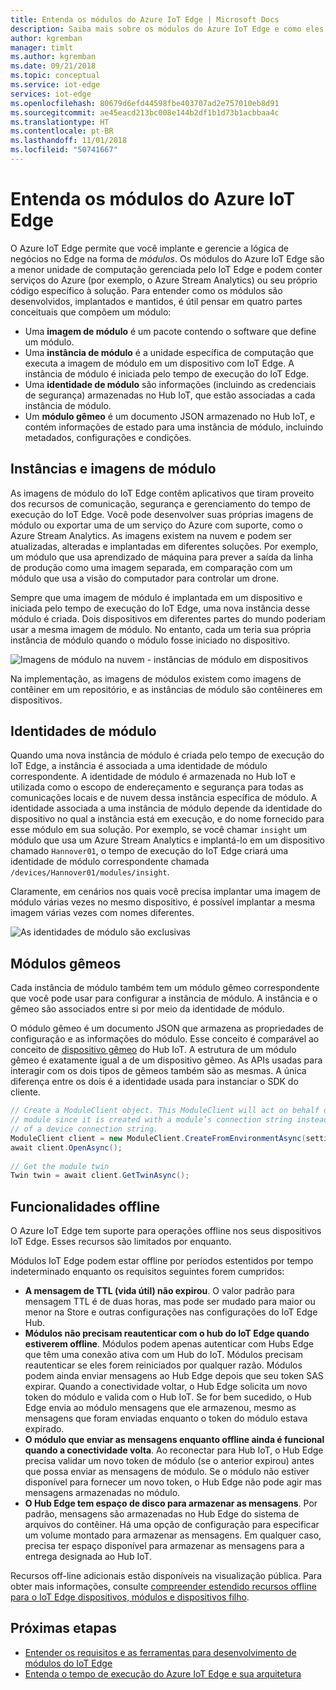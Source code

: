 ```yaml
---
title: Entenda os módulos do Azure IoT Edge | Microsoft Docs
description: Saiba mais sobre os módulos do Azure IoT Edge e como eles são configurados
author: kgremban
manager: timlt
ms.author: kgremban
ms.date: 09/21/2018
ms.topic: conceptual
ms.service: iot-edge
services: iot-edge
ms.openlocfilehash: 80679d6efd44598fbe403707ad2e757010eb8d91
ms.sourcegitcommit: ae45eacd213bc008e144b2df1b1d73b1acbbaa4c
ms.translationtype: HT
ms.contentlocale: pt-BR
ms.lasthandoff: 11/01/2018
ms.locfileid: "50741667"
---
```

# <a name="understand-azure-iot-edge-modules"></a>Entenda os módulos do Azure IoT Edge

O Azure IoT Edge permite que você implante e gerencie a lógica de negócios no Edge na forma de *módulos*. Os módulos do Azure IoT Edge são a menor unidade de computação gerenciada pelo IoT Edge e podem conter serviços do Azure (por exemplo, o Azure Stream Analytics) ou seu próprio código específico à solução. Para entender como os módulos são desenvolvidos, implantados e mantidos, é útil pensar em quatro partes conceituais que compõem um módulo:

* Uma **imagem de módulo** é um pacote contendo o software que define um módulo.
* Uma **instância de módulo** é a unidade específica de computação que executa a imagem de módulo em um dispositivo com IoT Edge. A instância de módulo é iniciada pelo tempo de execução do IoT Edge.
* Uma **identidade de módulo** são informações (incluindo as credenciais de segurança) armazenadas no Hub IoT, que estão associadas a cada instância de módulo.
* Um **módulo gêmeo** é um documento JSON armazenado no Hub IoT, e contém informações de estado para uma instância de módulo, incluindo metadados, configurações e condições. 

## <a name="module-images-and-instances"></a>Instâncias e imagens de módulo

As imagens de módulo do IoT Edge contêm aplicativos que tiram proveito dos recursos de comunicação, segurança e gerenciamento do tempo de execução do IoT Edge. Você pode desenvolver suas próprias imagens de módulo ou exportar uma de um serviço do Azure com suporte, como o Azure Stream Analytics.
As imagens existem na nuvem e podem ser atualizadas, alteradas e implantadas em diferentes soluções. Por exemplo, um módulo que usa aprendizado de máquina para prever a saída da linha de produção como uma imagem separada, em comparação com um módulo que usa a visão do computador para controlar um drone. 

Sempre que uma imagem de módulo é implantada em um dispositivo e iniciada pelo tempo de execução do IoT Edge, uma nova instância desse módulo é criada. Dois dispositivos em diferentes partes do mundo poderiam usar a mesma imagem de módulo. No entanto, cada um teria sua própria instância de módulo quando o módulo fosse iniciado no dispositivo. 

![Imagens de módulo na nuvem - instâncias de módulo em dispositivos](./media/iot-edge-modules/image_instance.png)

Na implementação, as imagens de módulos existem como imagens de contêiner em um repositório, e as instâncias de módulo são contêineres em dispositivos. 

<!--
As use cases for Azure IoT Edge grow, new types of module images and instances will be created. For example, resource constrained devices cannot run containers so may require module images that exist as dynamic link libraries and instances that are executables. 
-->

## <a name="module-identities"></a>Identidades de módulo

Quando uma nova instância de módulo é criada pelo tempo de execução do IoT Edge, a instância é associada a uma identidade de módulo correspondente. A identidade de módulo é armazenada no Hub IoT e utilizada como o escopo de endereçamento e segurança para todas as comunicações locais e de nuvem dessa instância específica de módulo.
A identidade associada a uma instância de módulo depende da identidade do dispositivo no qual a instância está em execução, e do nome fornecido para esse módulo em sua solução. Por exemplo, se você chamar `insight` um módulo que usa um Azure Stream Analytics e implantá-lo em um dispositivo chamado `Hannover01`, o tempo de execução do IoT Edge criará uma identidade de módulo correspondente chamada `/devices/Hannover01/modules/insight`.

Claramente, em cenários nos quais você precisa implantar uma imagem de módulo várias vezes no mesmo dispositivo, é possível implantar a mesma imagem várias vezes com nomes diferentes.

![As identidades de módulo são exclusivas](./media/iot-edge-modules/identity.png)

## <a name="module-twins"></a>Módulos gêmeos

Cada instância de módulo também tem um módulo gêmeo correspondente que você pode usar para configurar a instância de módulo. A instância e o gêmeo são associados entre si por meio da identidade de módulo. 

O módulo gêmeo é um documento JSON que armazena as propriedades de configuração e as informações do módulo. Esse conceito é comparável ao conceito de [dispositivo gêmeo](../iot-hub/iot-hub-devguide-device-twins.md) do Hub IoT. A estrutura de um módulo gêmeo é exatamente igual a de um dispositivo gêmeo. As APIs usadas para interagir com os dois tipos de gêmeos também são as mesmas. A única diferença entre os dois é a identidade usada para instanciar o SDK do cliente. 

```csharp
// Create a ModuleClient object. This ModuleClient will act on behalf of a 
// module since it is created with a module’s connection string instead 
// of a device connection string. 
ModuleClient client = new ModuleClient.CreateFromEnvironmentAsync(settings); 
await client.OpenAsync(); 
 
// Get the module twin 
Twin twin = await client.GetTwinAsync(); 
```

## <a name="offline-capabilities"></a>Funcionalidades offline

O Azure IoT Edge tem suporte para operações offline nos seus dispositivos IoT Edge. Esses recursos são limitados por enquanto. 

Módulos IoT Edge podem estar offline por períodos estentidos por tempo indeterminado enquanto os requisitos seguintes forem cumpridos: 

* **A mensagem de TTL (vida útil) não expirou**. O valor padrão para mensagem TTL é de duas horas, mas pode ser mudado para maior ou menor na Store e outras configurações nas configurações do IoT Edge Hub. 
* **Módulos não precisam reautenticar com o hub do IoT Edge quando estiverem offline**. Módulos podem apenas autenticar com Hubs Edge que têm uma conexão ativa com um Hub do IoT. Módulos precisam reautenticar se eles forem reiniciados por qualquer razão. Módulos podem ainda enviar mensagens ao Hub Edge depois que seu token SAS expirar. Quando a conectividade voltar, o Hub Edge solicita um novo token do módulo e valida com o Hub IoT. Se for bem sucedido, o Hub Edge envia ao módulo mensagens que ele armazenou, mesmo as mensagens que foram enviadas enquanto o token do módulo estava expirado. 
* **O módulo que enviar as mensagens enquanto offline ainda é funcional quando a conectividade volta**. Ao reconectar para Hub IoT, o Hub Edge precisa validar um novo token de módulo (se o anterior expirou) antes que possa enviar as mensagens de módulo. Se o módulo não estiver disponível para fornecer um novo token, o Hub Edge não pode agir mas mensagens armazenadas no módulo. 
* **O Hub Edge tem espaço de disco para armazenar as mensagens**. Por padrão, mensagens são armazenadas no Hub Edge do sistema de arquivos do contêiner. Há uma opção de configuração para especificar um volume montado para armazenar as mensagens. Em qualquer caso, precisa ter espaço disponível para armazenar as mensagens para a entrega designada ao Hub IoT.  

Recursos off-line adicionais estão disponíveis na visualização pública. Para obter mais informações, consulte [compreender estendido recursos offline para o IoT Edge dispositivos, módulos e dispositivos filho](offline-capabilities.md).

## <a name="next-steps"></a>Próximas etapas
 - [Entender os requisitos e as ferramentas para desenvolvimento de módulos do IoT Edge](module-development.md)
 - [Entenda o tempo de execução do Azure IoT Edge e sua arquitetura](iot-edge-runtime.md)

<!-- Images -->
[2]: ./media/iot-edge-modules/identity.png
